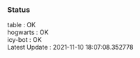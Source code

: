 ### Status


table : OK  
hogwarts : OK  
icy-bot : OK  
Latest Update : 2021-11-10 18:07:08.352778
